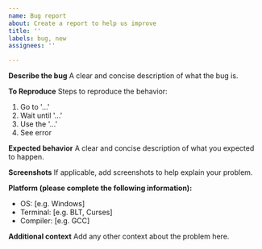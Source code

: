 ```yaml
---
name: Bug report
about: Create a report to help us improve
title: ''
labels: bug, new
assignees: ''

---
```


**Describe the bug**
A clear and concise description of what the bug is.

**To Reproduce**
Steps to reproduce the behavior:
1. Go to '...'
2. Wait until '...'
3. Use the '...'
4. See error

**Expected behavior**
A clear and concise description of what you expected to happen.

**Screenshots**
If applicable, add screenshots to help explain your problem.

**Platform (please complete the following information):**
 - OS: [e.g. Windows]
 - Terminal: [e.g. BLT, Curses]
 - Compiler: [e.g. GCC]

**Additional context**
Add any other context about the problem here.

